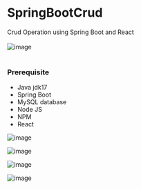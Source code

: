 # SpringBootCrud
Crud Operation using Spring Boot and React
</br></br>
![image](https://github.com/shhotie/SpringBootCrud/assets/113897763/ae096703-4997-47ac-bc87-b45694ee9a7c)
</br></br>
<h3>Prerequisite</h3>
<ul>
  <li>Java jdk17 </li>
  <li>Spring Boot</li>
  <li>MySQL database</li>
  <li>Node JS</li>
  <li>NPM</li>
  <li>React</li>
</ul>


![image](https://github.com/shhotie/SpringBootCrud/assets/113897763/8b2d167f-44f9-4be5-9322-5159430aab34)

![image](https://github.com/shhotie/SpringBootCrud/assets/113897763/7b1ab902-4696-4e6f-880a-ee19957eb9cd)

![image](https://github.com/shhotie/SpringBootCrud/assets/113897763/78146688-2e99-413c-9020-14a8d364333a)

![image](https://github.com/shhotie/SpringBootCrud/assets/113897763/8fb7b44a-a3b9-47da-885c-bd8c5484d8da)



